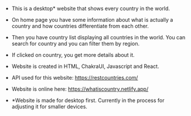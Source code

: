 * This is a desktop* website that shows every country in the world.
* On home page you have some information about what is actually a country and how countries differentiate from each other.
* Then you have country list displaying all countries in the world. You can search for country and you can filter them by region.
* If clicked on country, you get more details about it.
* Website is created in HTML, ChakraUI, Javascript and React.

* API used for this website: https://restcountries.com/

* Website is online here: https://whatiscountry.netlify.app/

* *Website is made for desktop first. Currently in the process for adjusting it for smaller devices.
